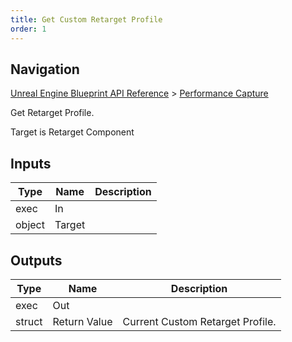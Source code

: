 ```yaml
---
title: Get Custom Retarget Profile
order: 1
---
```

## Navigation

[Unreal Engine Blueprint API Reference](https://dev.epicgames.com/documentation/en-us/unreal-engine/BlueprintAPI) > [Performance Capture](https://dev.epicgames.com/documentation/en-us/unreal-engine/BlueprintAPI/PerformanceCapture)

Get Retarget Profile.

Target is Retarget Component

## Inputs

| Type | Name | Description |
| --- | --- | --- |
| exec | In |  |
| object | Target |  |

## Outputs

| Type | Name | Description |
| --- | --- | --- |
| exec | Out |  |
| struct | Return Value | Current Custom Retarget Profile. |
